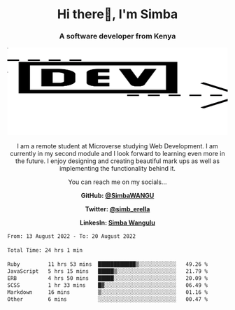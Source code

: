 
<h1 align="center"> Hi there👋, I'm Simba</h1>
<h3 align="center">A software developer from Kenya</h3>

<img src="/arrow-svgrepo-com.svg" margin="auto" width="100%" height="200px">


<p align="center">I am a remote student at Microverse studying Web Development. I am currently in my second module and I look forward to learning even more in the future. I enjoy designing and creating beautiful mark ups as well as implementing the functionality behind it.</p>

<p align="center">You can reach me on my socials... </p>

<div align="center">

__<p>  GitHub: [@SimbaWANGU](https://github.com/SimbaWANGU)__  </p>
__<p> Twitter: [@simb_erella](https://twitter.com/simb_erella)__ </p>
__<p> LinkesIn: [Simba Wangulu](https://www.linkedin.com/in/simba-wangulu/)__ </p>

</div>

<!--START_SECTION:waka-->

```text
From: 13 August 2022 - To: 20 August 2022

Total Time: 24 hrs 1 min

Ruby         11 hrs 53 mins  ████████████▒░░░░░░░░░░░░   49.26 %
JavaScript   5 hrs 15 mins   █████▒░░░░░░░░░░░░░░░░░░░   21.79 %
ERB          4 hrs 50 mins   █████░░░░░░░░░░░░░░░░░░░░   20.09 %
SCSS         1 hr 33 mins    █▓░░░░░░░░░░░░░░░░░░░░░░░   06.49 %
Markdown     16 mins         ▒░░░░░░░░░░░░░░░░░░░░░░░░   01.16 %
Other        6 mins          ░░░░░░░░░░░░░░░░░░░░░░░░░   00.47 %
```

<!--END_SECTION:waka-->
